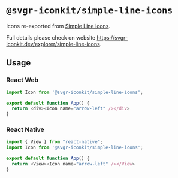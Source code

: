 # `@svgr-iconkit/simple-line-icons`

Icons re-exported from [Simple Line Icons](https://simplelineicons.github.io/).

Full details please check on website https://svgr-iconkit.dev/explorer/simple-line-icons.

## Usage

### React Web

```javascript
import Icon from '@svgr-iconkit/simple-line-icons';

export default function App() {
  return <div><Icon name="arrow-left" /></div>
}

```

### React Native

```javascript
import { View } from "react-native";
import Icon from '@svgr-iconkit/simple-line-icons';

export default function App() {
  return <View><Icon name="arrow-left" /></View>
}

```

